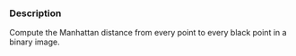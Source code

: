 ### Description
Compute the Manhattan distance from every point to every black point in a binary image.
